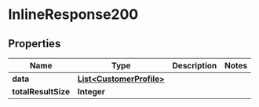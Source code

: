 
# InlineResponse200

## Properties
Name | Type | Description | Notes
------------ | ------------- | ------------- | -------------
**data** | [**List&lt;CustomerProfile&gt;**](CustomerProfile.md) |  | 
**totalResultSize** | **Integer** |  | 




